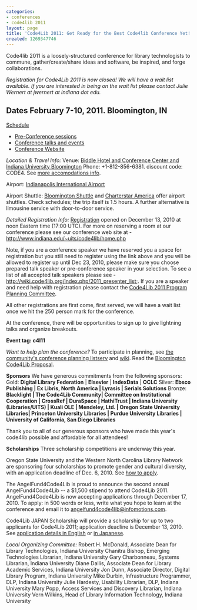 ```yaml
---
categories:
- conferences
- code4lib 2011
layout: page
title: 'Code4Lib 2011: Get Ready for the Best Code4lib Conference Yet!'
created: 1269347746
---
```

Code4lib 2011 is a loosely-structured conference for library technologists to commune, gather/create/share ideas and software, be inspired, and forge collaborations.

<em>Registration for Code4Lib 2011 is now closed! We will have a wait list available. If you are interested in being on the wait list please contact Julie Wernert at jwernert at indiana dot edu.</em>

<h2><strong>Dates February 7-10, 2011. Bloomington, IN</strong></h2>

<a href="/conference/2011/schedule">Schedule</a>

<ul>
<li> <a href="/conference/2011/schedule#preconf">Pre-Conference sessions</a></li>
<li> <a href="/conference/2011/schedule#conf">Conference talks and events</a></li>
<li> <a href="http://www.indiana.edu/~uits/code4lib/home.php">Conference Website</a></li>
</ul>

<em>Location & Travel Info:</em>
Venue: <a href="http://www.imu.indiana.edu/hotel/index.shtml">Biddle Hotel and Conference Center and Indiana University Bloomington</a> Phone: +1-812-856-6381. discount code: CODE4. See <a href="http://www.indiana.edu/~uits/code4lib/accommodations/index.php">more accomodations info</a>.

Airport: <a href="http://www.indianapolisairport.com/">Indianapolis International Airport</a>

Airport Shuttle: <a href="http://bloomingtonshuttle.com/airport.html">Bloomington Shuttle</a> and <a href=" http://www.charterstaramerica.com/shuttles/bloomington.htm">Charterstar America</a> offer airport shuttles. Check schedules; the trip itself is 1.5 hours. A further alternative is limousine service with door-to-door service.

<em>Detailed Registration Info:</em>
<a href="https://www.confmanager.com/main.cfm?cid=2375">Registration</a> opened on December 13, 2010 at noon Eastern time (17:00 UTC). For more on reserving a room at our conference please see our conference web site at - <a href="http://www.indiana.edu/~uits/code4lib/home.php">http://www.indiana.edu/~uits/code4lib/home.php</a>

Note, if you are a conference speaker we have reserved you a space for registration but you still need to register using the link above and you will be allowed to register up until Dec 23, 2010, please make sure you choose prepared talk speaker or pre-conference speaker in your selection. To see a list of all accepted talk speakers please see - <a href="http://wiki.code4lib.org/index.php/2011_presenter_list">http://wiki.code4lib.org/index.php/2011_presenter_list</a>;. If you are a speaker and need help with registration please contact the <a href="http://wiki.code4lib.org/index.php/2011_committees_sign-up_page#Program_Committee">Code4Lib 2011 Program Planning Committee</a>.

All other registrations are first come, first served, we will have a wait list once we hit the 250 person mark for the conference.
 
At the conference, there will be opportunities to sign up to give lightning talks and  organize breakouts.


<strong>Event tag: c4l11</strong>

<em> Want to help plan the conference? </em>
To participate in planning, see <a href="http://groups.google.com/group/code4libcon">the community's conference planning listserv</a> and <a href="http://wiki.code4lib.org/index.php/Category:Code4Lib2011">wiki</a>. 
Read the <a href="https://wiki.dlib.indiana.edu/confluence/display/EVENTS/Code4Lib+2011+Proposal">Bloomington Code4Lib Proposal</a>.


<strong>Sponsors</strong>
We have generous commitments from the following sponsors:
Gold: <strong>Digital Library Federation</strong> | <strong>Elsevier</strong> | <strong>IndexData</strong> | <strong>OCLC</strong>
Silver: <strong>Ebsco Publishing | Ex Libris, North America | Lyrasis | Serials Solutions</strong>
Bronze: <strong>Blacklight | The Code4Lib Community| Committee on Institutional Cooperation | CrossRef | DuraSpace | HathiTrust | Indiana University (Libraries/UITS) | Kuali OLE | Mendeley, Ltd. | Oregon State University Libraries| Princeton University Libraries | Purdue University Libraries | University of California, San Diego Libraries</strong>

Thank you to all of our generous sponsors who have made this year's code4lib possible and affordable for all attendees!

<strong>Scholarships</strong>
Three scholarship competitions are underway this year.

Oregon State University and the Western North Carolina Library Network are sponsoring four scholarships to promote gender and cultural diversity, with an application deadline of Dec. 6, 2010. See <a href="http://code4lib.org/conference/2011/scholarship-announcement">how to apply</a>.

The AngelFund4Code4Lib is proud to announce the second annual AngelFund4Code4Lib -- a $1,500 stipend to attend Code4Lib 2011. AngelFund4Code4Lib is now accepting applications through December 17, 2010. To apply: in 500 words or less, write what you hope to learn at the conference and email it to angelfund4code4lib@infomotions.com.

Code4Lib JAPAN Scholarship will provide a scholarship for up to two applicants for Code4Lib 2011; application deadline is December 13, 2010. See <a href="http://www.code4lib.jp/2010/12/350/">application details in English</a> or <a href="http://www.code4lib.jp/2010/11/248/">in Japanese</a>.

<em>Local Organizing Committee:</em>
Robert H. McDonald, Associate Dean for Library Technologies, Indiana University
Chanitra Bishop, Emerging Technologies Librarian, Indiana University
Gary Charbonneau, Systems Librarian, Indiana University
Diane Dallis, Associate Dean for Library Academic Services, Indiana University
Jon Dunn, Associate Director, Digital Library Program, Indiana University
Mike Durbin, Infrastructure Programmer, DLP, Indiana University
Julie Hardesty, Usability Librarian, DLP, Indiana University
Mary Popp, Access Services and Discovery Librarian, Indiana University
Vern Wilkins, Head of Library Information Technology, Indiana University
<!--break-->
